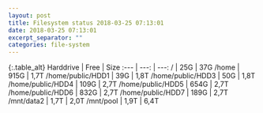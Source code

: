 ```yaml
---
layout: post
title: Filesystem status 2018-03-25 07:13:01
date: 2018-03-25 07:13:01
excerpt_separator: ""
categories: file-system
---
```

{:.table_alt}
Harddrive | Free | Size
:--- | ---: | ---:
/ | 25G | 37G
/home | 915G | 1,7T
/home/public/HDD1 | 39G | 1,8T
/home/public/HDD3 | 50G | 1,8T
/home/public/HDD4 | 109G | 2,7T
/home/public/HDD5 | 654G | 2,7T
/home/public/HDD6 | 832G | 2,7T
/home/public/HDD7 | 189G | 2,7T
/mnt/data2 | 1,7T | 2,0T
/mnt/pool | 1,9T | 6,4T
